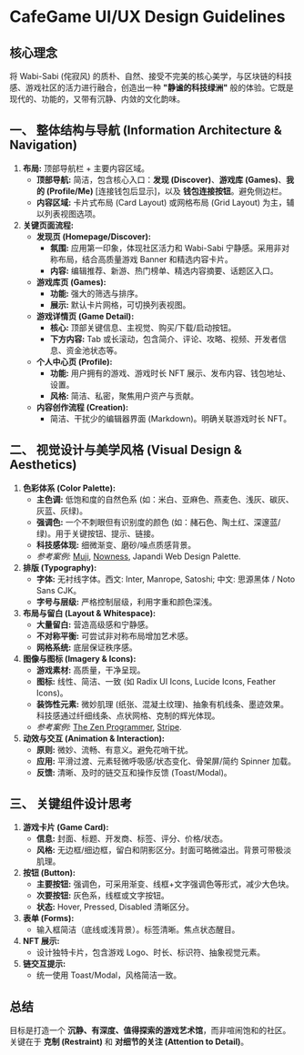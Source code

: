 # CafeGame UI/UX Design Guidelines

## 核心理念

将 Wabi-Sabi (侘寂风) 的质朴、自然、接受不完美的核心美学，与区块链的科技感、游戏社区的活力进行融合，创造出一种 **"静谧的科技绿洲"** 般的体验。它既是现代的、功能的，又带有沉静、内敛的文化韵味。

## 一、 整体结构与导航 (Information Architecture & Navigation)

1.  **布局:** 顶部导航栏 + 主要内容区域。
    *   **顶部导航:** 简洁，包含核心入口：**发现 (Discover)**、**游戏库 (Games)**、**我的 (Profile/Me)** [连接钱包后显示]，以及 **钱包连接按钮**。避免侧边栏。
    *   **内容区域:** 卡片式布局 (Card Layout) 或网格布局 (Grid Layout) 为主，辅以列表视图选项。
2.  **关键页面流程:**
    *   **发现页 (Homepage/Discover):**
        *   **氛围:** 应用第一印象，体现社区活力和 Wabi-Sabi 宁静感。采用非对称布局，结合高质量游戏 Banner 和精选内容卡片。
        *   **内容:** 编辑推荐、新游、热门榜单、精选内容摘要、话题区入口。
    *   **游戏库页 (Games):**
        *   **功能:** 强大的筛选与排序。
        *   **展示:** 默认卡片网格，可切换列表视图。
    *   **游戏详情页 (Game Detail):**
        *   **核心:** 顶部关键信息、主视觉、购买/下载/启动按钮。
        *   **下方内容:** Tab 或长滚动，包含简介、评论、攻略、视频、开发者信息、资金池状态等。
    *   **个人中心页 (Profile):**
        *   **功能:** 用户拥有的游戏、游戏时长 NFT 展示、发布内容、钱包地址、设置。
        *   **风格:** 简洁、私密，聚焦用户资产与贡献。
    *   **内容创作流程 (Creation):**
        *   简洁、干扰少的编辑器界面 (Markdown)。明确关联游戏时长 NFT。

## 二、 视觉设计与美学风格 (Visual Design & Aesthetics)

1.  **色彩体系 (Color Palette):**
    *   **主色调:** 低饱和度的自然色系 (如：米白、亚麻色、燕麦色、浅灰、碳灰、灰蓝、灰绿)。
    *   **强调色:** 一个不刺眼但有识别度的颜色 (如：赭石色、陶土红、深邃蓝/绿)。用于关键按钮、提示、链接。
    *   **科技感体现:** 细微渐变、磨砂/噪点质感背景。
    *   *参考案例:* [Muji](https://www.muji.us/pages/about-muji), [Nowness](https://www.nowness.com/), Japandi Web Design Palette.
2.  **排版 (Typography):**
    *   **字体:** 无衬线字体。西文: Inter, Manrope, Satoshi; 中文: 思源黑体 / Noto Sans CJK。
    *   **字号与层级:** 严格控制层级，利用字重和颜色深浅。
3.  **布局与留白 (Layout & Whitespace):**
    *   **大量留白:** 营造高级感和宁静感。
    *   **不对称平衡:** 可尝试非对称布局增加艺术感。
    *   **网格系统:** 底层保证秩序感。
4.  **图像与图标 (Imagery & Icons):**
    *   **游戏素材:** 高质量，干净呈现。
    *   **图标:** 线性、简洁、一致 (如 Radix UI Icons, Lucide Icons, Feather Icons)。
    *   **装饰性元素:** 微妙肌理 (纸张、混凝土纹理)、抽象有机线条、墨迹效果。科技感通过纤细线条、点状网格、克制的辉光体现。
    *   *参考案例:* [The Zen Programmer](https://zenprogrammer.org/), [Stripe](https://stripe.com/).
5.  **动效与交互 (Animation & Interaction):**
    *   **原则:** 微妙、流畅、有意义。避免花哨干扰。
    *   **应用:** 平滑过渡、元素轻微呼吸感/状态变化、骨架屏/简约 Spinner 加载。
    *   **反馈:** 清晰、及时的链交互和操作反馈 (Toast/Modal)。

## 三、 关键组件设计思考

1.  **游戏卡片 (Game Card):**
    *   **信息:** 封面、标题、开发商、标签、评分、价格/状态。
    *   **风格:** 无边框/细边框，留白和阴影区分。封面可略微溢出。背景可带极淡肌理。
2.  **按钮 (Button):**
    *   **主要按钮:** 强调色，可采用渐变、线框+文字强调色等形式，减少大色块。
    *   **次要按钮:** 灰色系，线框或文字按钮。
    *   **状态:** Hover, Pressed, Disabled 清晰区分。
3.  **表单 (Forms):**
    *   输入框简洁（底线或浅背景）。标签清晰。焦点状态醒目。
4.  **NFT 展示:**
    *   设计独特卡片，包含游戏 Logo、时长、标识符、抽象视觉元素。
5.  **链交互提示:**
    *   统一使用 Toast/Modal，风格简洁一致。

## 总结

目标是打造一个 **沉静、有深度、值得探索的游戏艺术馆**，而非喧闹饱和的社区。关键在于 **克制 (Restraint)** 和 **对细节的关注 (Attention to Detail)**。 
